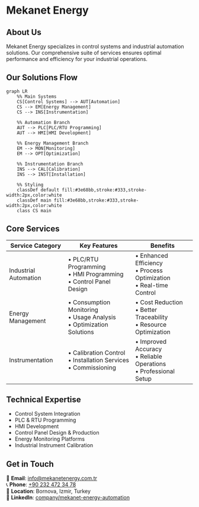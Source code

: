 # Mekanet Energy

## About Us

Mekanet Energy specializes in control systems and industrial automation solutions. Our comprehensive suite of services ensures optimal performance and efficiency for your industrial operations.

## Our Solutions Flow

```mermaid
graph LR
    %% Main Systems
    CS[Control Systems] --> AUT[Automation]
    CS --> EM[Energy Management]
    CS --> INS[Instrumentation]

    %% Automation Branch
    AUT --> PLC[PLC/RTU Programming]
    AUT --> HMI[HMI Development]

    %% Energy Management Branch
    EM --> MON[Monitoring]
    EM --> OPT[Optimization]

    %% Instrumentation Branch
    INS --> CAL[Calibration]
    INS --> INST[Installation]

    %% Styling
    classDef default fill:#3e68bb,stroke:#333,stroke-width:2px,color:white
    classDef main fill:#3e68bb,stroke:#333,stroke-width:2px,color:white
    class CS main
```

## Core Services

| Service Category      | Key Features                                                             | Benefits                                                               |
| --------------------- | ------------------------------------------------------------------------ | ---------------------------------------------------------------------- |
| Industrial Automation | • PLC/RTU Programming<br>• HMI Programming<br>• Control Panel Design     | • Enhanced Efficiency<br>• Process Optimization<br>• Real-time Control |
| Energy Management     | • Consumption Monitoring<br>• Usage Analysis<br>• Optimization Solutions | • Cost Reduction<br>• Better Traceability<br>• Resource Optimization   |
| Instrumentation       | • Calibration Control<br>• Installation Services<br>• Commissioning      | • Improved Accuracy<br>• Reliable Operations<br>• Professional Setup   |

## Technical Expertise

- Control System Integration
- PLC & RTU Programming
- HMI Development
- Control Panel Design & Production
- Energy Monitoring Platforms
- Industrial Instrument Calibration

## Get in Touch

📧 **Email**: [info@mekanetenergy.com.tr](mailto:info@mekanetenergy.com.tr)  
📞 **Phone**: [+90 232 472 34 78](tel:+902324723478)  
📍 **Location**: Bornova, Izmir, Turkey  
💼 **LinkedIn**: [company/mekanet-energy-automation](https://www.linkedin.com/company/mekanet-energy-automation/)
